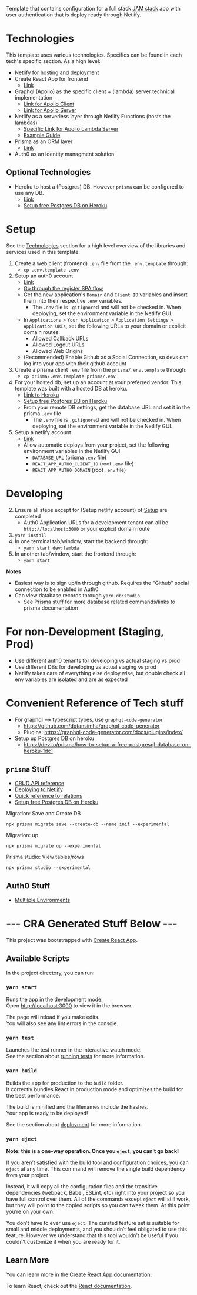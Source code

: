 Template that contains configuration for a full stack [JAM stack](https://jamstack.org/) app with user authentication that is deploy ready through Netlify.

# Technologies
This template uses various technologies. Specifics can be found in each tech's specific section. As a high level:

- Netlify for hosting and deployment
- Create React App for frontend
    - [Link](https://github.com/facebook/create-react-app)
- Graphql (Apollo) as the specific client + (lambda) server technical implementation
    - [Link for Apollo Client](https://www.apollographql.com/docs/react/get-started/)
    - [Link for Apollo Server](https://www.apollographql.com/docs/apollo-server/getting-started/)
- Netlify as a serverless layer through Netlify Functions (hosts the lambdas)
    - [Specific Link for Apollo Lambda Server](https://www.apollographql.com/docs/apollo-server/deployment/lambda/)
    - [Example Guide](https://www.apollographql.com/docs/apollo-server/deployment/netlify/)
- Prisma as an ORM layer
    - [Link](https://www.prisma.io/)
- Auth0 as an identity managment solution

## Optional Technologies
- Heroku to host a (Postgres) DB. However `prisma` can be configured to use any DB.
    - [Link](https://www.heroku.com/)
    - [Setup free Postgres DB on Heroku](https://dev.to/prisma/how-to-setup-a-free-postgresql-database-on-heroku-1dc1)

# Setup
See the [Technologies](#technologies) section for a high level overview of the libraries and services used in this template.

1. Create a web client (frontend) `.env` file from the `.env.template` through:
    - `cp .env.template .env`
1. Setup an auth0 account
    - [Link](https://auth0.com/)
    - [Go through the register SPA flow](https://auth0.com/docs/dashboard/guides/applications/register-app-spa)
    - Get the new application's `Domain` and `Client ID` variables and insert them into their respective `.env` variables.
        - The `.env` file is `.gitignore`d and will not be checked in. When deploying, set the environment variable in the Netlify GUI.
    - In `Applications` > `Your Application` > `Application Settings` > `Application URIs`, set the following URLs to your domain or explicit domain routes:
        - Allowed Callback URLs
        - Allowed Logout URLs
        - Allowed Web Origins
    - (Recommended) Enable Github as a Social Connection, so devs can log into your app with their github account
1. Create a prisma client `.env` file from the `prisma/.env.template` through:
    - `cp prisma/.env.template prisma/.env`
1. For your hosted db, set up an account at your preferred vendor. This template was built with a hosted DB at heroku.
    - [Link to Heroku](https://www.heroku.com/)
    - [Setup free Postgres DB on Heroku](https://dev.to/prisma/how-to-setup-a-free-postgresql-database-on-heroku-1dc1)
    - From your remote DB settings, get the database URL and set it in the prisma `.env` file
        - The `.env` file is `.gitignore`d and will not be checked in. When deploying, set the environment variable in the Netlify GUI.
1. Setup a netlify account
    - [Link](https://www.netlify.com/)
    - Allow automatic deploys from your project, set the following environment variables in the Netlify GUI
        - `DATABASE_URL` (prisma `.env` file)
        - `REACT_APP_AUTH0_CLIENT_ID` (root `.env` file)
        - `REACT_APP_AUTH0_DOMAIN` (root `.env` file)

# Developing

2. Ensure all steps except for (Setup netlify account) of [Setup](#setup) are completed
    - Auth0 Application URLs for a development tenant can all be `http://localhost:3000` or your explicit domain route
2. `yarn install`
2. In one terminal tab/window, start the backend through:
    - `yarn start dev:lambda`
2. In another tab/window, start the frontend through:
    - `yarn start`

**Notes**
- Easiest way is to sign up/in through github. Requires the "Github" social connection to be enabled in Auth0
- Can view database records through `yarn db:studio`
    - See [Prisma stuff](#prisma-stuff) for more database related commands/links to prisma documentation

# For non-Development (Staging, Prod)
- Use different auth0 tenants for developing vs actual staging vs prod
- Use different DBs for developing vs actual staging vs prod
- Netlify takes care of everything else deploy wise, but double check all env variables are isolated and are as expected

# Convenient Reference of Tech stuff

- For graphql --> typescript types, use `graphql-code-generator`
    - https://github.com/dotansimha/graphql-code-generator
    - Plugins: https://graphql-code-generator.com/docs/plugins/index/
- Setup up Postgres DB on heroku
    - https://dev.to/prisma/how-to-setup-a-free-postgresql-database-on-heroku-1dc1

## `prisma` Stuff

- [CRUD API reference](https://www.prisma.io/docs/reference/tools-and-interfaces/prisma-client/crud)
- [Deploying to Netlify](https://www.prisma.io/docs/guides/deployment/deploying-to-netlify)
- [Quick reference to relations](https://www.prisma.io/docs/reference/tools-and-interfaces/prisma-schema/relations)
- [Setup free Postgres DB on Heroku](https://dev.to/prisma/how-to-setup-a-free-postgresql-database-on-heroku-1dc1)


Migration: Save and Create DB

```
npx prisma migrate save --create-db --name init --experimental
```

Migration: up

```
npx prisma migrate up --experimental
```

Prisma studio: View tables/rows

```
npx prisma studio --experimental
```

## Auth0 Stuff

- [Multilple Environments](https://auth0.com/docs/dev-lifecycle/setting-up-env#set-the-environment)

# --- CRA Generated Stuff Below ---

This project was bootstrapped with [Create React App](https://github.com/facebook/create-react-app).

## Available Scripts

In the project directory, you can run:

### `yarn start`

Runs the app in the development mode.<br />
Open [http://localhost:3000](http://localhost:3000) to view it in the browser.

The page will reload if you make edits.<br />
You will also see any lint errors in the console.

### `yarn test`

Launches the test runner in the interactive watch mode.<br />
See the section about [running tests](https://facebook.github.io/create-react-app/docs/running-tests) for more information.

### `yarn build`

Builds the app for production to the `build` folder.<br />
It correctly bundles React in production mode and optimizes the build for the best performance.

The build is minified and the filenames include the hashes.<br />
Your app is ready to be deployed!

See the section about [deployment](https://facebook.github.io/create-react-app/docs/deployment) for more information.

### `yarn eject`

**Note: this is a one-way operation. Once you `eject`, you can’t go back!**

If you aren’t satisfied with the build tool and configuration choices, you can `eject` at any time. This command will remove the single build dependency from your project.

Instead, it will copy all the configuration files and the transitive dependencies (webpack, Babel, ESLint, etc) right into your project so you have full control over them. All of the commands except `eject` will still work, but they will point to the copied scripts so you can tweak them. At this point you’re on your own.

You don’t have to ever use `eject`. The curated feature set is suitable for small and middle deployments, and you shouldn’t feel obligated to use this feature. However we understand that this tool wouldn’t be useful if you couldn’t customize it when you are ready for it.

## Learn More

You can learn more in the [Create React App documentation](https://facebook.github.io/create-react-app/docs/getting-started).

To learn React, check out the [React documentation](https://reactjs.org/).
